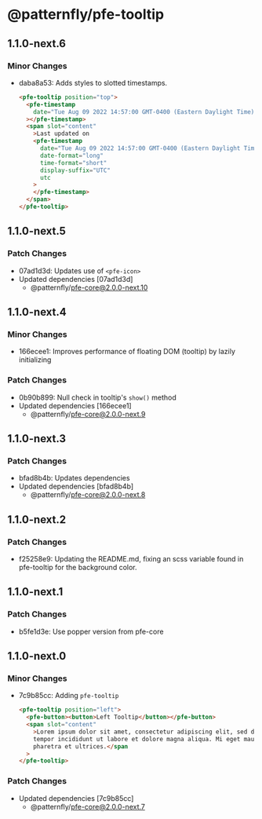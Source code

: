 # @patternfly/pfe-tooltip

## 1.1.0-next.6

### Minor Changes

- daba8a53: Adds styles to slotted timestamps.

  ```html
  <pfe-tooltip position="top">
    <pfe-timestamp
      date="Tue Aug 09 2022 14:57:00 GMT-0400 (Eastern Daylight Time)"
    ></pfe-timestamp>
    <span slot="content"
      >Last updated on
      <pfe-timestamp
        date="Tue Aug 09 2022 14:57:00 GMT-0400 (Eastern Daylight Time)"
        date-format="long"
        time-format="short"
        display-suffix="UTC"
        utc
      >
      </pfe-timestamp>
    </span>
  </pfe-tooltip>
  ```

## 1.1.0-next.5

### Patch Changes

- 07ad1d3d: Updates use of `<pfe-icon>`
- Updated dependencies [07ad1d3d]
  - @patternfly/pfe-core@2.0.0-next.10

## 1.1.0-next.4

### Minor Changes

- 166ecee1: Improves performance of floating DOM (tooltip) by lazily initializing

### Patch Changes

- 0b90b899: Null check in tooltip's `show()` method
- Updated dependencies [166ecee1]
  - @patternfly/pfe-core@2.0.0-next.9

## 1.1.0-next.3

### Patch Changes

- bfad8b4b: Updates dependencies
- Updated dependencies [bfad8b4b]
  - @patternfly/pfe-core@2.0.0-next.8

## 1.1.0-next.2

### Patch Changes

- f25258e9: Updating the README.md, fixing an scss variable found in pfe-tooltip for the background color.

## 1.1.0-next.1

### Patch Changes

- b5fe1d3e: Use popper version from pfe-core

## 1.1.0-next.0

### Minor Changes

- 7c9b85cc: Adding `pfe-tooltip`

  ```html
  <pfe-tooltip position="left">
    <pfe-button><button>Left Tooltip</button></pfe-button>
    <span slot="content"
      >Lorem ipsum dolor sit amet, consectetur adipiscing elit, sed do eiusmod
      tempor incididunt ut labore et dolore magna aliqua. Mi eget mauris
      pharetra et ultrices.</span
    >
  </pfe-tooltip>
  ```

### Patch Changes

- Updated dependencies [7c9b85cc]
  - @patternfly/pfe-core@2.0.0-next.7
